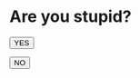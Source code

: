 # Are you stupid?
<script src="https://code.jquery.com/jquery-3.3.1.min.js"></script>
<button id="yes" 
onClick="(
    function() {
        var d = document.getElementById('yes');
        d.style.position = 'absolute';
        d.style.left = (Math.random()*100)+'px';
        d.style.top = (Math.random()*100)+'px';
        return false;
        }
    )(); 
    return false;">YES
</button>

<button id="no">NO</button>
